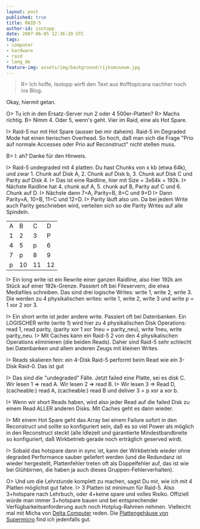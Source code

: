 ```yaml
---
layout: post
published: true
title: RAID-5
author-id: isotopp
date: 2007-06-05 12:36:29 UTC
tags:
- computer
- hardware
- raid
- lang_de
feature-img: assets/img/background/rijksmuseum.jpg
---
```

<blockquote>R> Ich hoffe, Isotopp wirft den Text aus #offtopicana nachher noch ins Blog.</blockquote>

Okay, hiermit getan.

O> Tu ich in den Ersatz-Server nun 2 oder 4 500er-Platten?
R> Machs richtig.
B> Nimm 4. Oder 5, wenn's geht. Vier im Raid, eine als Hot Spare.

I> Raid-5 nur mit Hot Spare (ausser bei mir daheim). Raid-5 im Degraded Mode hat einen tierischen Overhead. So hoch, daß man sich die Frage "Prio auf normale Accesses oder Prio auf Reconstruct" nicht stellen muss.
<br />

B> I: ah? Danke für den Hinweis.

I> Raid-5 undegraded mit 4 platten: Du hast Chunks von x kb (etwa 64k), und zwar 1. Chunk auf Disk A, 2. Chunk auf Disk b, 3. Chunk auf Disk C und Parity auf Disk 4. 
I> Das ist eine Raidline, hier mit Size = 3x64k = 192k.
I> Nächste Raidline hat 4. chunk auf A, 5. chunk auf B, Parity auf C und 6. Chunk auf D.
I> Nächste dann 7=A, Parity=B, 8=C und 9=D
I> Dann Parity=A, 10=B, 11=C und 12=D.
I> Parity läuft also um. Da bei jedem Write auch Parity geschrieben wird, verteilen sich so die Parity Writes auf alle Spindeln. <table border=0 cellspacing=0 cellpadding=4><tr><td>A</td><td>B</td><td>C</td><td>D</td></tr><tr><td>1</td><td>2</td><td>3</td><td>P</td></tr><tr><td>4</td><td>5</td><td>p</td><td>6</td></tr><tr><td>7</td><td>p</td><td>8</td><td>9</td></tr><tr><td>p</td><td>10</td><td>11</td><td>12</td></tr></table>

I> Ein long write ist ein Rewrite einer ganzen Raidline, also hier 192k am Stück auf einer 192k-Grenze. Passiert oft bei Fileservern, die etwa Mediafiles schreiben. Das sind drei logische Writes: write 1, write 2, write 3. Die werden zu 4 physikalischen writes: write 1, write 2, write 3 und write p = 1 xor 2 xor 3.

I> Ein short write ist jeder andere write. Passiert oft bei Datenbanken. Ein LOGISCHER write (write 1) wird hier zu  4 physikalischen Disk Operations: read 1, read parity, (parity xor 1 xor 1neu = parity_neu), write 1neu, write parity_neu.
I> Mit Caches kann ein Raid-5 2 von den 4 physikalischen Operations eliminieren (die beiden Reads). Daher sind Raid-5 sehr schlecht bei Datenbanken und allem anderen Zeugs mit kleinen Writes.

I> Reads skalieren fein: ein 4-Disk Raid-5 performt beim Read wie ein 3-Disk Raid-0. Das ist gut

I> Das sind die "undegraded" Fälle. Jetzt failed eine Platte, sei es disk C. Wir lesen 1 => read A. Wir lesen 2 => read B.
I> Wir lesen 3 => Read D, (cacheable:) read A, (cacheable:) read B und deliver 3 = p xor a xor b.

I> Wenn wir short Reads haben, wird also jeder Read auf die failed Disk zu einem Read ALLER anderen Disks. Mit Caches geht es dann wieder.

I> Mit einem Hot Spare geht das Array bei einem Failure sofort in den Reconstruct und sollte so konfiguriert sein, daß es so viel Power als möglich in den Reconstruct steckt (alle Idlezeit und garantierte Mindestbandbreite so konfiguriert, daß Wirkbetrieb gerade noch erträglich geserved wird). 

I> Sobald das hotspare dann in sync ist, kann der Wirkbetrieb wieder ohne degraded Performance sauber geliefert werden (und die Redundanz ist wieder hergestellt, Plattenfehler treten oft als Doppelfehler auf, das ist wie bei Glühbirnen, die haben ja auch dieses Gruppen-Fehlerverhalten).

O> Und um die Lehrstunde komplett zu machen, sagst Du mir, wie ich mit 4 Platten möglichst gut fahre.
I> 3 Platten ist minimum für Raid-5. Also 3+hotspare nach Lehrbuch, oder 4+keine spare und volles Risiko. Offiziell würde man immer 3+hotspare bauen und bei entsprechender Verfügbarkeitsanforderung auch noch Hotplug-Rahmen nehmen. Vielleicht mal mit Micha von <a href="http://www.deltacomputer.de">Delta Computer</a> reden. Die <a href="http://blog.koehntopp.de/uploads/server.jpg">Plattengehäuse von Supermicro</a> find ich jedenfalls gut.
